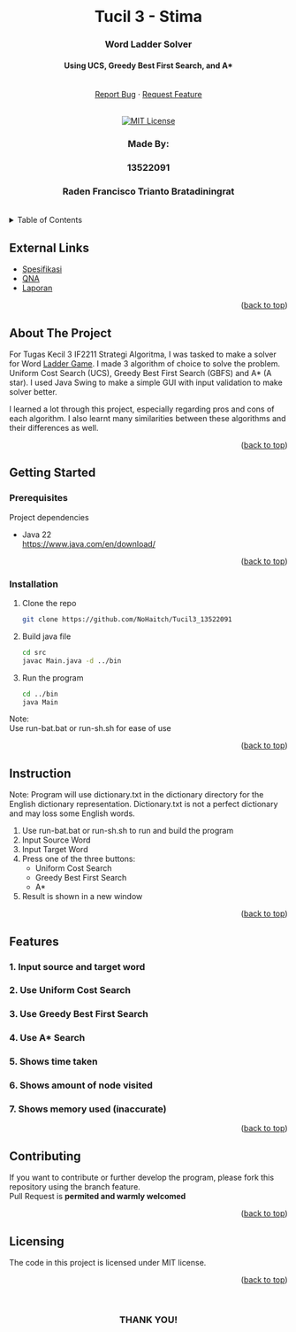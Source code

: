 <!-- Back to Top Link-->
<a name="readme-top"></a>


<br />
<div align="center">
  <h1 align="center">Tucil 3 - Stima</h1>

  <p align="center">
    <h3> Word Ladder Solver</h3>
    <h4> Using UCS, Greedy Best First Search, and A*</h4>
    <br/>
    <a href="https://github.com/NoHaitch/Tucil3_13522091/issues">Report Bug</a>
    ·
    <a href="https://github.com/NoHaitch/Tucil3_13522091/issues">Request Feature</a>
<br>
<br>

[![MIT License][license-shield]][license-url]

  </p>
</div>

<!-- CONTRIBUTOR -->
<div align="center" id="contributor">
  <strong>
    <h3>Made By:</h3>
    <h3>13522091</h3>
    <h3>Raden Francisco Trianto Bratadiningrat</h3>
  </strong>
  <br>
</div>



<!-- TABLE OF CONTENTS -->
<details>
  <summary>Table of Contents</summary>
  <ol>
    <li>
      <a href="#about-the-project">About The Project</a>
    </li>
    <li>
      <a href="#getting-started">Getting Started</a>
      <ul>
        <li><a href="#prerequisites">Prerequisites</a></li>
        <li><a href="#installation">Installation</a></li>
        <li><a href="#instruction">Instruction</a></li>
        <li>
        <details>
          <summary><a href="#features">Features</a></summary>
          <ol>
            <li><a href="#1-feature-x">Features - 1</a></li>
            <li><a href="#2-feature-y">Features - 2</a></li>
            <li><a href="#3-feature-z">Features - 3</a></li>
          <ol>
        </details>
        </li>
      </ul>
    </li>
    <li><a href="#contributing">Contributing</a></li>
    <li><a href="#license">License</a></li>
  </ol>
</details>

## External Links

- [Spesifikasi](https://bit.ly/spektucil3stima24)
- [QNA](https://bit.ly/qnastima24)
- [Laporan](https://github.com/NoHaitch/Tucil3_13522091/blob/main/doc/Tucil3_13522091.pdf)

<p align="right">(<a href="#readme-top">back to top</a>)</p>

<!-- ABOUT THE PROJECT -->
## About The Project

For Tugas Kecil 3 IF2211 Strategi Algoritma, I was tasked to make a solver for Word [Ladder Game](https://en.wikipedia.org/wiki/Word_ladder). I made 3 algorithm of choice to solve the problem. Uniform Cost Search (UCS), Greedy Best First Search (GBFS) and A* (A star). I used Java Swing to make a simple GUI with input validation to make solver better.  

I learned a lot through this project, especially regarding pros and cons of each algorithm. I also learnt many similarities between these algorithms and their differences as well.

<!-- OPTIONAL LINK OR REFERENCE -->
<!-- <p align="center">
You can explore more on this link ... 
<br>
<a href="https://example.com"> <Strong>THIS LINK</Strong>
</a>
</p> -->

<p align="right">(<a href="#readme-top">back to top</a>)</p>


<!-- GETTING STARTED -->
## Getting Started

### Prerequisites

Project dependencies  

* Java 22  
  https://www.java.com/en/download/

<p align="right">(<a href="#readme-top">back to top</a>)</p>

### Installation

1. Clone the repo
   ```sh
   git clone https://github.com/NoHaitch/Tucil3_13522091
   ```
2. Build java file
   ```sh
   cd src
   javac Main.java -d ../bin
   ```
3. Run the program
   ```sh
   cd ../bin
   java Main
   ```

Note:  
Use run-bat.bat or run-sh.sh for ease of use


<p align="right">(<a href="#readme-top">back to top</a>)</p>

<!-- INSTURCTION -->
## Instruction
Note: Program will use dictionary.txt in the dictionary directory for the English dictionary representation. Dictionary.txt is not a perfect dictionary and may loss some English words.

1. Use run-bat.bat or run-sh.sh to run and build the program
2. Input Source Word
3. Input Target Word
4. Press one of the three buttons:
   - Uniform Cost Search
   - Greedy Best First Search
   - A*
5. Result is shown in a new window 


<p align="right">(<a href="#readme-top">back to top</a>)</p>

<!-- FEATURES -->
## Features

### 1. Input source and target word
### 2. Use Uniform Cost Search
### 3. Use Greedy Best First Search
### 4. Use A* Search
### 5. Shows time taken
### 6. Shows amount of node visited
### 7. Shows memory used (inaccurate)

<p align="right">(<a href="#readme-top">back to top</a>)</p>


<!-- CONTRIBUTING -->
## Contributing

If you want to contribute or further develop the program, please fork this repository using the branch feature.  
Pull Request is **permited and warmly welcomed**

<p align="right">(<a href="#readme-top">back to top</a>)</p>



<!-- LICENSE -->
## Licensing

The code in this project is licensed under MIT license.


<p align="right">(<a href="#readme-top">back to top</a>)</p>

<br>
<h3 align="center"> THANK YOU! </h3>

<!-- MARKDOWN LINKS & IMAGES -->
[issues-url]: https://github.com/NoHaitch/Tucil3_13522091/issues
[license-shield]: https://img.shields.io/badge/License-MIT-yellow
[license-url]: https://github.com/NoHaitch/Tucil3_13522091/blob/main/LICENSE
